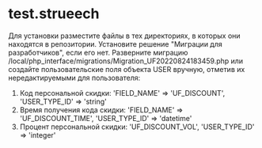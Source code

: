 # test.strueech
Для установки разместите файлы в тех директориях, в которых они находятся в репозитории.
Установите решение "Миграции для разработчиков", если его нет.
Разверните миграцию /local/php_interface/migrations/Migration_UF20220824183459.php
или создайте пользовательские поля объекта USER вручную, отметив их нередактируемыми для пользователя:
1. Код персональной скидки: 'FIELD_NAME' => 'UF_DISCOUNT', 'USER_TYPE_ID' => 'string'
2. Время получения кода скидки: 'FIELD_NAME' => 'UF_DISCOUNT_TIME', 'USER_TYPE_ID' => 'datetime'
3. Процент персональной скидки: 'UF_DISCOUNT_VOL', 'USER_TYPE_ID' => 'integer'
